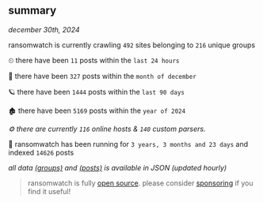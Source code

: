 
## summary
_december 30th, 2024_

ransomwatch is currently crawling `492` sites belonging to `216` unique groups

⏲ there have been `11` posts within the `last 24 hours`

🦈 there have been `327` posts within the `month of december`

🪐 there have been `1444` posts within the `last 90 days`

🏚 there have been `5169` posts within the `year of 2024`

_⚙️ there are currently `116` online hosts & `140` custom parsers._

🦕 ransomwatch has been running for `3 years, 3 months and 23 days` and indexed `14626` posts

_all data  [(groups)](http://ransomwhat.telemetry.ltd/groups) and [(posts)](http://ransomwhat.telemetry.ltd/posts) is available in JSON (updated hourly)_

> ransomwatch is fully [open source](https://github.com/joshhighet/ransomwatch#ransomwatch--). please consider [sponsoring](https://github.com/sponsors/joshhighet) if you find it useful!
